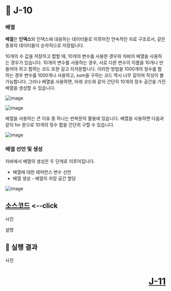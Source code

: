 # 📖 J-10

### 배열

**배열**은 **인덱스**와 인덱스에 대응하는 데이터들로 이루어진 연속적인 자료 구조로서, 같은 종류의 데이터들이 순차적으로 저장됩니다.

10개의 수 값을 저장하고 합할 때, 10개의 변수를 사용한 경우와 자바의 배열을 사용하는 경우가 있습니다. 10개의 변수를 사용하는 경우, 서로 다른 변수의 이름을 10개나 만들어야 하고 합하는 코드 또한 길고 지저분합니다. 이러한 방법을 1000개의 정수를 합하는 경우 변수를 1000개나 사용하고, sum을 구하는 코드 역시 너무 길어져 작성이 불가능합니다. 그러나 배열을 사용하면, 아래 코드와 같이 간단히 10개의 정수 공간을 가진 배열을 생성할 수 있습니다.

![image](https://github.com/user-attachments/assets/0cbbc796-745a-41c0-be09-507678be81da)

![image](https://github.com/user-attachments/assets/deea911f-8457-41f3-a9a8-b1745866dbba)

배열을 사용하는 큰 이유 중 하나는 반복문의 활용에 있습니다. 배열을 사용하면 다음과 같이 for 문으로 10개의 정수 합을 간단히 구할 수 있습니다.

![image](https://github.com/user-attachments/assets/2f5360aa-b394-48eb-bcfa-08f2dbdfc901)

### 배열 선언 및 생성

자바에서 배열의 생성은 두 단계로 이루어집니다.

* 배열에 대한 레퍼런스 변수 선언
* 배열 생성 - 배열의 저장 공간 할당

![image](https://github.com/user-attachments/assets/277f4bf1-4991-4c03-a852-90d2d26b39b3)


[소스코드](./J10_1.java) <--click
---

사진

설명

📘 실행 결과
---

사진

# <p align="right">[J-11](./J_11.md)</p>
